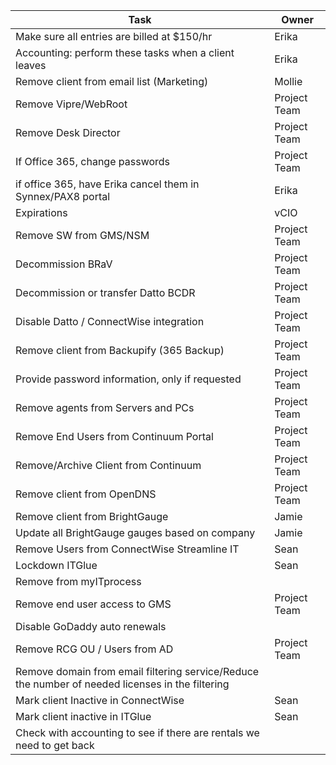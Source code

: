 | Task                                                                                             | Owner        |
| ------------------------------------------------------------------------------------------------ | ------------ |
| Make sure all entries are billed at $150/hr                                                      | Erika        |
| Accounting: perform these tasks when a client leaves                                             | Erika        |
| Remove client from email list (Marketing)                                                        | Mollie       |
| Remove Vipre/WebRoot                                                                             | Project Team |
| Remove Desk Director                                                                             | Project Team |
| If Office 365, change passwords                                                                  | Project Team |
| if office 365, have Erika cancel them in Synnex/PAX8 portal                                      | Erika        |
| Expirations                                                                                      | vCIO         |
| Remove SW from GMS/NSM                                                                           | Project Team |
| Decommission BRaV                                                                                | Project Team |
| Decommission or transfer Datto BCDR                                                              | Project Team |
| Disable Datto / ConnectWise integration                                                          | Project Team |
| Remove client from Backupify (365 Backup)                                                        | Project Team |
| Provide password information, only if requested                                                  | Project Team |
| Remove agents from Servers and PCs                                                               | Project Team |
| Remove End Users from Continuum Portal                                                           | Project Team |
| Remove/Archive Client from Continuum                                                             | Project Team |
| Remove client from OpenDNS                                                                       | Project Team |
| Remove client from BrightGauge                                                                   | Jamie        |
| Update all BrightGauge gauges based on company                                                   | Jamie        |
| Remove Users from ConnectWise Streamline IT                                                      | Sean         |
| Lockdown ITGlue                                                                                  | Sean         |
| Remove from myITprocess                                                                          |              |
| Remove end user access to GMS                                                                    | Project Team |
| Disable GoDaddy auto renewals                                                                    |              |
| Remove RCG OU / Users from AD                                                                    | Project Team |
| Remove domain from email filtering service/Reduce the number of needed licenses in the filtering |              |
| Mark client Inactive in ConnectWise                                                              | Sean         |
| Mark client inactive in ITGlue                                                                   | Sean         |
| Check with accounting to see if there are rentals we need to get back                            |              |
